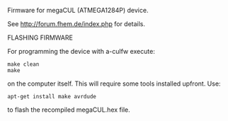 Firmware for megaCUL (ATMEGA1284P) device.

See
http://forum.fhem.de/index.php
for details.

FLASHING FIRMWARE

For programming the device with a-culfw execute:

	make clean
	make

on the computer itself. This will require some tools installed upfront. 
Use:

	apt-get install make avrdude

to flash the recompiled megaCUL.hex file.
